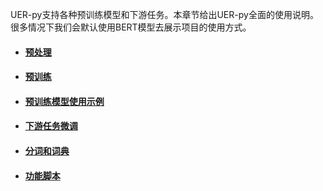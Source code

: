 
UER-py支持各种预训练模型和下游任务。本章节给出UER-py全面的使用说明。很多情况下我们会默认使用BERT模型去展示项目的使用方式。

- #### [预处理](https://github.com/dbiir/UER-py/wiki/预处理)


- #### [预训练](https://github.com/dbiir/UER-py/wiki/预训练)


- #### [预训练模型使用示例](https://github.com/dbiir/UER-py/wiki/预训练模型使用示例)


- #### [下游任务微调](https://github.com/dbiir/UER-py/wiki/下游任务微调)


- #### [分词和词典](https://github.com/dbiir/UER-py/wiki/分词和词典)


- #### [功能脚本](https://github.com/dbiir/UER-py/wiki/功能脚本)

